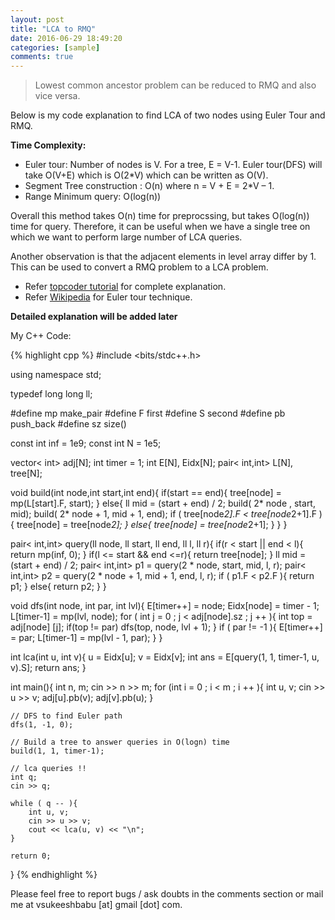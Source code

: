 ```yaml
---
layout: post
title: "LCA to RMQ"
date: 2016-06-29 18:49:20
categories: [sample]
comments: true
---
```


> Lowest common ancestor problem can be reduced to RMQ and also vice versa.

Below is my code explanation to find LCA of two nodes using Euler Tour and RMQ.

**Time Complexity:**

- Euler tour: Number of nodes is V. For a tree, E = V-1. Euler tour(DFS) will take O(V+E) which is O(2*V) which can be written as O(V).
- Segment Tree construction : O(n) where n = V + E = 2*V – 1.
- Range Minimum query: O(log(n))

Overall this method takes O(n) time for preprocssing, but takes O(log(n)) time for query. Therefore, it can be useful when we have a single tree on which we want to perform large number of LCA queries.

Another observation is that the adjacent elements in level array differ by 1. This can be used to convert a RMQ problem to a LCA problem.

- Refer [topcoder tutorial](https://www.topcoder.com/community/data-science/data-science-tutorials/range-minimum-query-and-lowest-common-ancestor/#Reduction%20from%20LCA%20to%20RMQ) for complete explanation.
- Refer [Wikipedia](https://en.wikipedia.org/wiki/Euler_tour_technique) for Euler tour technique.

**Detailed explanation will be added later**

My C++ Code:

{% highlight cpp %}
#include <bits/stdc++.h>

using namespace std;

typedef long long ll;

#define mp make_pair
#define F first
#define S second
#define pb push_back
#define sz size()

const int inf = 1e9;
const int N = 1e5;

vector< int> adj[N];
int timer = 1; 
int E[N], Eidx[N];
pair< int,int> L[N], tree[N];

void build(int node,int start,int end){
	if(start == end){
		tree[node] = mp(L[start].F, start);
	}
	else{
		ll mid = (start + end) / 2;
		build( 2* node , start, mid);
		build( 2* node + 1, mid + 1, end);
		if ( tree[node*2].F < tree[node*2+1].F ){
			tree[node] = tree[node*2];
		}
		else{
			tree[node] = tree[node*2+1];
		}
	}
}

pair< int,int> query(ll node, ll start, ll end, ll l, ll r){
	if(r < start || end < l){
		return mp(inf, 0);
	}
	if(l <= start && end <=r){
		return tree[node];
	}
	ll mid = (start + end) / 2;
	pair< int,int> p1 = query(2 * node, start, mid, l, r);
	pair< int,int> p2 = query(2 * node + 1, mid + 1, end, l, r);
	if ( p1.F < p2.F ){
		return p1;
	}
	else{
		return p2;
	}
}

void dfs(int node, int par, int lvl){
	E[timer++] = node;
	Eidx[node] = timer - 1; 
	L[timer-1] = mp(lvl, node);
	for ( int j = 0 ; j < adj[node].sz ; j ++ ){
		int top = adj[node] [j];
		if(top != par)
			dfs(top, node, lvl + 1);
	}
	if ( par != -1 ){
		E[timer++] = par;
		L[timer-1] = mp(lvl - 1, par);
	}
}

int lca(int u, int v){
	u = Eidx[u];
	v = Eidx[v];
	int ans = E[query(1, 1, timer-1, u, v).S];
	return ans;
}

int main(){
	int n, m;
	cin >> n >> m;
	for (int i = 0 ; i < m ; i ++ ){
		int u, v;
		cin >> u >> v;
		adj[u].pb(v);
		adj[v].pb(u);
	}

	// DFS to find Euler path
	dfs(1, -1, 0);

	// Build a tree to answer queries in O(logn) time
	build(1, 1, timer-1);

	// lca queries !!
	int q;
	cin >> q;
	
	while ( q -- ){
		int u, v;
		cin >> u >> v;
		cout << lca(u, v) << "\n";
	}
	
	return 0;
}
{% endhighlight %}


Please feel free to report bugs / ask doubts in the comments section or mail me at vsukeeshbabu [at] gmail [dot] com.
